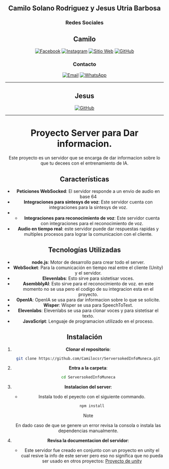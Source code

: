 <div align="center">

## Camilo Solano Rodriguez y Jesus Utria Barbosa

### Redes Sociales

## Camilo
[![Facebook](https://img.shields.io/badge/Facebook-1877F2?style=for-the-badge&logo=facebook&logoColor=white)](https://www.facebook.com/camilosolanorodriguez/)
[![Instagram](https://img.shields.io/badge/Instagram-E4405F?style=for-the-badge&logo=instagram&logoColor=white)](https://www.instagram.com/camilosolanoro/)
[![Sitio Web](https://img.shields.io/badge/Camilo-000000?style=for-the-badge&logo=google-chrome&logoColor=white)](http://camilosolanorodriguez.com)
[![GitHub](https://img.shields.io/badge/GitHub-181717?style=for-the-badge&logo=github&logoColor=white)](https://github.com/Camilocsr)

### Contacto

[![Email](https://img.shields.io/badge/Email-D14836?style=for-the-badge&logo=gmail&logoColor=white)](mailto:camilosolanorodiguez@gmail.com)
[![WhatsApp](https://img.shields.io/badge/WhatsApp-25D366?style=for-the-badge&logo=whatsapp&logoColor=white)](https://wa.me/+573136368783)

---

## Jesus
[![GitHub](https://img.shields.io/badge/GitHub-181717?style=for-the-badge&logo=github&logoColor=white)](https://github.com/Utria666)

---

# Proyecto Server para Dar informacion.

Este proyecto es un servidor que se encarga de dar informacion sobre lo que tu decees con el entrenamiento de IA.

## Características

- **Peticiones WebSocked**: El servidor responde a un envio de audio en base 64
- **Integraciones para sintesys de voz**: Este servidor cuenta con integraciones para la sintesys de voz.
- - **Integraciones para reconocimiento de voz**: Este servidor cuenta con integraciones para el reconocimiento de voz.
- **Audio en tiempo real**: este servidor puede dar respuestas rapidas y multiples procesos para lograr la comunicacion con el cliente.

## Tecnologías Utilizadas

- **node.js**: Motor de desarrollo para crear todo el server.
- **WebSocket**: Para la comunicación en tiempo real entre el cliente (Unity) y el servidor.
- **Elevenlabs**: Esto sirve para sistetisar voces.
- **AsembblyAI**: Esto sirve para el reconocimiento de voz. en este momento no se usa pero el codigo de su integracion esta en el proyecto.
- **OpenIA**: OpenIA se usa para dar informacion sobre lo que se solicite.
- **Wisper**: Wisper se usa para SpeechToText.
- **Elevenlabs**: Elevenlabs se usa para clonar voces y para sistetisar el texto.
- **JavaScript**: Lenguaje de programacion utilizado en el proceso.

## Instalación

1. **Clonar el repositorio**:
   ```sh
   git clone https://github.com/Camilocsr/ServersokedInfoMuneca.git
   ```
2. **Entra a la carpeta**:
   ```sh
   cd ServersokedInfoMuneca
   ```

3. **Instalacion del server**:
   - Instala todo el peyecto con el siguiente commando.
      ```bash
      npm install
      ```
   > [!Note]
   > En dado caso de que se genere un error revisa la consola o instala las dependencias manualmente.

4. **Revisa la documentacion del servidor**:
   - Este servidor fue creado en conjunto con un proyecto en unity el cual resive la info de este server pero eso no significa que no pueda ser usado en otros proyectos: [Proyecto de unity](https://github.com/Camilocsr/UnityIsaccMuneca.git)